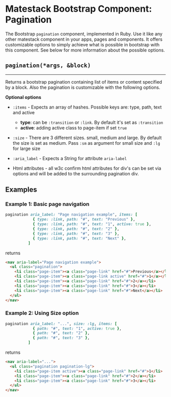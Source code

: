 # Matestack Bootstrap Component: Pagination

The Bootstrap `pagination` component, implemented in Ruby. Use it like any other matestack component in your apps, pages and components. It offers customizable options to simply achieve what is possible in bootstrap with this component. See below for more information about the possible options.

## `pagination(*args, &block)`
----

Returns a bootstrap pagination containing list of items or content specified by a block. Also the pagination is customizable with the following options.

**Optional options**

* `:items` - Expects an array of hashes. Possible keys are: type, path, text and active
  * **type**: can be `:transition` or `:link`. By default it's set as `:transition`
  * **active**: adding active class to page-item if set `true`

* `:size` - There are 3 different sizes. small, medium and large. By default the size is set as medium. Pass `:sm` as argument for small size and `:lg` for large size

* `:aria_label` - Expects a String for attribute `aria-label`

* Html attributes - all w3c confirm html attributes for div's can be set via options and will be added to the surrounding pagination div.

## Examples

### Example 1: Basic page navigation

```ruby
pagination aria_label: "Page navigation example", items: [
            { type: :link, path: "#", text: "Previous" },
            { type: :link, path: "#", text: "1", active: true },
            { type: :link, path: "#", text: "2" },
            { type: :link, path: "#", text: "3" },
            { type: :link, path: "#", text: "Next" },
          ]
```

returns

```html
<nav aria-label="Page navigation example">
  <ul class="pagination">
    <li class="page-item"><a class="page-link" href="#">Previous</a></li>
    <li class="page-item"><a class="page-link active" href="#">1</a></li>
    <li class="page-item"><a class="page-link" href="#">2</a></li>
    <li class="page-item"><a class="page-link" href="#">3</a></li>
    <li class="page-item"><a class="page-link" href="#">Next</a></li>
  </ul>
</nav>
```

### Example 2: Using Size option

```ruby
pagination aria_label: "...", size: :lg, items: [
            { path: "#", text: "1", active: true },
            { path: "#", text: "2" },
            { path: "#", text: "3" },
          ]
```

returns

```html
<nav aria-label="...">
  <ul class="pagination pagination-lg">
    <li class="page-item active"><a class="page-link" href="#">1</li>
    <li class="page-item"><a class="page-link" href="#">2</a></li>
    <li class="page-item"><a class="page-link" href="#">3</a></li>
  </ul>
</nav>
```
